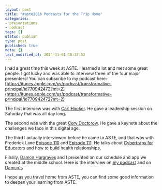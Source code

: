 ```yaml
---
layout: post
title: "#aste2016 Podcasts for the Trip Home"
categories:
- presentations
- podcast
tags: []
status: publish
type: post
published: true
meta: {}
last_modified_at: 2024-11-01 18:37:52
---
```


I had a great time this week at ASTE. I learned a lot and met some great people. I got lucky and was able to interview three of the four major presenters! You can subscribe to my podcast here: 
[https://itunes.apple.com/us/podcast/transformative-principal/id770942472?mt=2](https://itunes.apple.com/us/podcast/transformative-principal/id770942472?mt=2)


The first interview was with 
[Carl Hooker](http://transformativeprincipal.org/carl-hooker). He gave a leadership session on Saturday that was all day long.


The second was with the great 
[Cory Doctorow](http://transformativeprincipal.org/cory-doctorow). He gave a keynote about the challenges we face in this digital age.


The third I actually interviewed before he came to ASTE, and that was with Frederick Lane 
[Episode 110](http://transformativeprincipal.org/episode110) and 
[Episode 111](http://transformativeprincipal.org/episode111). He talks about 
[Cybertraps for Educators](http://amzn.to/1K66RCC) and how to build health relationships.


Finally, 
[Damon Hargraves](http://twitter.com/DamonHargraves) and I presented on our schedule and app we created at the middle school. Here is the interview on 
[my podcast](transformativeprincipal.org/episode100) and on 
[Damon's](https://itunes.apple.com/us/podcast/2-jethro-jones-on-rti-scheduling/id985508741?i=341906755&mt=2)


I hope as you travel home from ASTE, you can find some good information to deepen your learning from ASTE.
